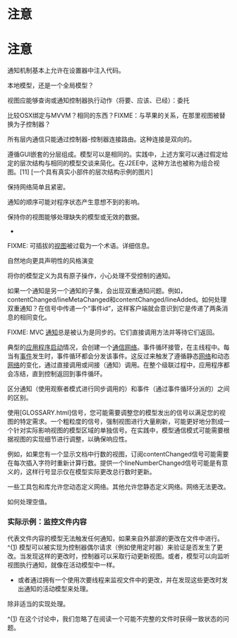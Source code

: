 # 注意

# 注意

通知机制基本上允许在设置器中注入代码。

本地模型，还是一个全局模型？

视图应能够查询或通知控制器执行动作（将要、应该、已经）：委托

比较OSX绑定与MVVM？相同的东西？FIXME：与苹果的关系，在那里视图被替换为子控制器？

所有层内通信只能通过控制器-控制器连接路由。这种连接是双向的。

遵循GUI嵌套的分层组成。模型可以是相同的。实践中，上述方案可以通过假定给定的层次结构与相同的模型交谈来简化。在J2EE中，这种方法也被称为组合视图。[11] [一个具有真实小部件的层次结构示例的图片]

保持网络简单且紧密。

通知的顺序可能对程序状态产生意想不到的影响。

保持你的视图能够处理缺失的模型或无效的数据。

-

FIXME: 可插拔的[视图](GLOSSARY.html)被过载为一个术语。详细信息。

自然地向更具声明性的风格演变

将你的模型定义为具有原子操作，小心处理不受控制的通知。

如果一个通知是另一个通知的子集，会出现双重通知问题。例如，contentChanged/lineMetaChanged和contentChanged/lineAdded。如何处理双重通知？在信号中传递一个“事件id”，这样客户端就会意识到它是传递了两条消息的相同变化。

FIXME: MVC [通知](GLOSSARY.html)总是被认为是同步的。它们直接调用方法并等待它们返回。

典型的[应用程序启动](GLOSSARY.html)情况，会创建一个[通信网络](GLOSSARY.html)。事件循环接管，在主线程中。每当有[事件](GLOSSARY.html)发生时，事件循环都会分发该事件。这反过来触发了遵循静态[网络](GLOSSARY.html)和动态[网络](GLOSSARY.html)的变化，通过直接调用或间接（通知）调用。在整个级联过程中，应用程序都会冻结，直到控制返回到事件循环。

区分通知（使用观察者模式进行同步调用的）和事件（通过事件循环分派的）之间的区别。

使用[GLOSSARY.html]信号，您可能需要调整您的模型发出的信号以满足您的视图的特定需求。一个粗粒度的信号，强制视图进行大量刷新，可能更好地分割成一个针对实际影响视图的模型区域的单独信号。在实践中，模型通信模式可能需要根据视图的实现细节进行调整，以确保响应性。

例如，如果您有一个显示文档中行数的视图，订阅contentChanged信号可能需要在每次插入字符时重新计算行数。提供一个lineNumberChanged信号可能是有意义的，这样行号显示仅在模型实际更改总行数时更新。

一些工具包和库允许您动态定义网络。其他允许您静态定义网络。网络无法更改。

如何处理空值。

### 实际示例：监控文件内容

代表文件内容的模型无法触发任何通知，如果来自外部源的更改在文件中进行。 ^([1](#fn_1)) 模型可以被实现为控制器偶尔请求（例如使用定时器）来验证是否发生了更改。当发现这样的更改时，控制器可以采取行动更新视图。或者，模型可以向监听视图执行通知，就像在活动模型中一样。

+   或者通过拥有一个使用次要线程来监视文件中的更改，并在发现这些更改时发出通知的活动模型来处理。

除非适当的实现处理。

^([1](#fn_1)) 在[](GLOSSARY.html)这个[](GLOSSARY.html)讨论中，我们[](GLOSSARY.html)忽略了[](GLOSSARY.html)在[](GLOSSARY.html)阅读[](GLOSSARY.html)一个可能[](GLOSSARY.html)不完整的文件时获得一致状态的问题。
